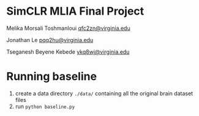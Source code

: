 # SimCLR MLIA Final Project


Melika Morsali Toshmanloui qfc2zn@virginia.edu

Jonathan Le pqq2hu@virginia.edu

Tseganesh Beyene Kebede ykq8wj@virginia.edu




# Running baseline

1. create a data directory ```./data/``` containing all the original brain dataset files
2. run ```python baseline.py```
